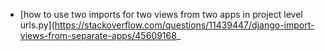 - [how to use two imports for two views from two apps in project level urls.py](https://stackoverflow.com/questions/11439447/django-import-views-from-separate-apps/45609168_
